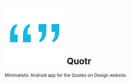 # <img src="https://raw.githubusercontent.com/cedricium/Quotr/new-features/app/src/main/res/mipmap-xxxhdpi/ic_launcher.png"> Quotr
Minimalistic Android app for the Quotes on Design website.
